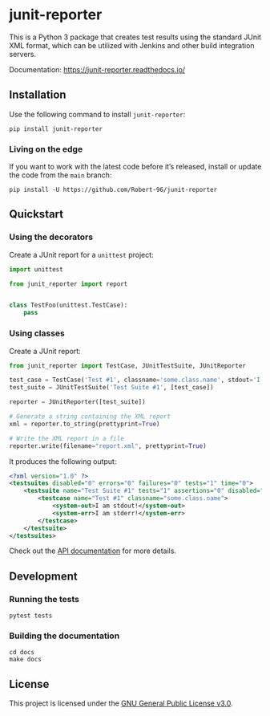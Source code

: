 # junit-reporter

This is a Python 3 package that creates test results using the standard JUnit XML format, which can be utilized with Jenkins and other build integration servers.

Documentation: <https://junit-reporter.readthedocs.io/>

## Installation

Use the following command to install ``junit-reporter``:

```console
pip install junit-reporter
```

### Living on the edge

If you want to work with the latest code before it’s released, install or
update the code from the `main` branch:

```console
pip install -U https://github.com/Robert-96/junit-reporter
```

## Quickstart

### Using the decorators

Create a JUnit report for a `unittest` project:

```python
import unittest

from junit_reporter import report


class TestFoo(unittest.TestCase):
    pass

```

### Using classes

Create a JUnit report:

```python
from junit_reporter import TestCase, JUnitTestSuite, JUnitReporter

test_case = TestCase('Test #1', classname='some.class.name', stdout='I am stdout!', stderr='I am stderr!')
test_suite = JUnitTestSuite('Test Suite #1', [test_case])

reporter = JUnitReporter([test_suite])

# Generate a string containing the XML report
xml = reporter.to_string(prettyprint=True)

# Write the XML report in a file
reporter.write(filename="report.xml", prettyprint=True)
```

It produces the following output:

```xml
<?xml version="1.0" ?>
<testsuites disabled="0" errors="0" failures="0" tests="1" time="0">
    <testsuite name="Test Suite #1" tests="1" assertions="0" disabled="0" errors="0" failures="0" skipped="0" time="0">
        <testcase name="Test #1" classname="some.class.name">
            <system-out>I am stdout!</system-out>
            <system-err>I am stderr!</system-err>
        </testcase>
    </testsuite>
</testsuites>
```

Check out the [API documentation](https://junit-reporter.readthedocs.io/en/latest/api.html) for more details.

## Development

### Running the tests

```console
pytest tests
```

### Building the documentation

```console
cd docs
make docs
```

## License

This project is licensed under the [GNU General Public License v3.0](LICENSE).
